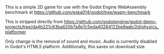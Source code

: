 This is a simple 2D game for use with the Godot Engine WebAssembly benchmark at
https://github.com/eska014/godot/tree/wasm-benchmark

This is stripped directly from
https://github.com/godotengine/godot-demo-projects/tree/da4b221c63ba620b7a9e7c5eda40284122be8aab/2d/physics_platformer

Only change is the removal of sound and music. Audio is currently disabled in
Godot's HTML5 platform. Additionally, this saves on download size.
